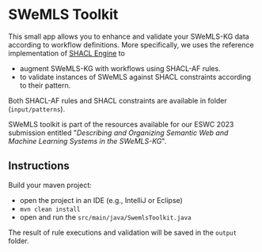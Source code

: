 # SWeMLS Toolkit

This small app allows you to enhance and validate your SWeMLS-KG data according to workflow definitions. 
More specifically, we uses the reference implementation of [SHACL Engine](https://github.com/TopQuadrant/shacl) to    
* augment SWeMLS-KG with workflows using SHACL-AF rules.    
* to validate instances of SWeMLS against SHACL constraints according to their pattern.

Both SHACL-AF rules and SHACL constraints are available in folder (`input/patterns`).   

SWeMLS toolkit is part of the resources available for our ESWC 2023 submission entitled "_Describing and Organizing Semantic Web and Machine Learning Systems in the SWeMLS-KG_".

## Instructions

Build your maven project:  
* open the project in an IDE (e.g., IntelliJ or Eclipse)
* `mvn clean install`
* open and run the `src/main/java/SwemlsToolkit.java`

The result of rule executions and validation will be saved in the `output` folder.

